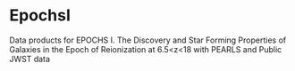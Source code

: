 # EpochsI
Data products for EPOCHS I. The Discovery and Star Forming Properties of Galaxies in the Epoch of Reionization at 6.5&lt;z&lt;18 with PEARLS and Public JWST data
